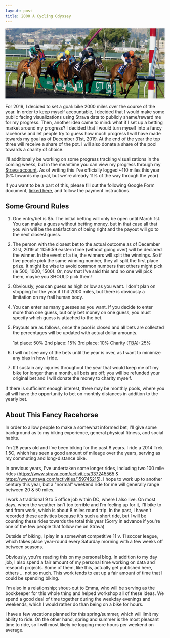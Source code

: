 ```yaml
---
layout: post
title: 2000 A Cycling Odyssey 
---
```


![](https://raw.githubusercontent.com/GWarrenn/gwarrenn.github.io/master/images/cycling_odyssey/fancy_horse.png)

For 2019, I decided to set a goal: bike 2000 miles over the course of the year. In order to keep myself accountable, I decided that I would make some public facing visualizations using Strava data to publicly shame/reward me for my progress. Then, another idea came to mind: what if I set up a betting market around my progress? I decided that I would turn myself into a fancy racehorse and let people try to guess how much progress I will have made towards my goal as of December 31st, 2019. At the end of the year the top three will receive a share of the pot. I will also donate a share of the pool towards a charity of choice.

I'll additionally be working on some progress tracking visualizations in the coming weeks, but in the meantime you can view my progress through my [Strava account](https://www.strava.com/athletes/4778598). As of writing this I've officially logged ~110 miles this year (5% towards my goal, but we're already 11% of the way through the year)  

If you want to be a part of this, please fill out the following Google Form document, [linked here](https://goo.gl/forms/8wuWYvhSxC8vkHXG2), and follow the payment instructions.

Some Ground Rules
--------------

1. One entry/bet is $5. The initial betting will only be open until March 1st. You can make a guess without betting money, but in that case all that you win will be the satisfaction of being right and the payout will go to the next closest guess.
2. The person with the closest bet to the actual outcome as of December 31st, 2019 at 11:59:59 eastern time (without going over) will be declared the winner. In the event of a tie, the winners will split the winnings. So if five people pick the same winning number, they all split the first place prize. It might be wise to avoid common numbers that others might pick (ie 500, 1000, 1500). Or, now that I've said this and no one will pick them, maybe you SHOULD pick them!
3. Obviously, you can guess as high or low as you want. I don't plan on stopping for the year if I hit 2000 miles, but there is obviously a limitation on my frail human body.
4. You can enter as many guesses as you want. If you decide to enter more than one guess, but only bet money on one guess, you must specify which guess is attached to the bet. 

5. Payouts are as follows, once the pool is closed and all bets are collected the percentages will be updated with actual dollar amounts.

	1st place: 50%
	2nd place: 15%
	3rd place: 10%
	Charity ([TBA](https://vignette.wikia.nocookie.net/arresteddevelopment/images/3/38/3x07_Prison_Break-In_%2815%29.png/revision/latest?cb=20130322225845)): 25%

6. I will not see any of the bets until the year is over, as I want to minimize any bias in how I ride. 
7. If I sustain any injuries throughout the year that would keep me off my bike for longer than a month, all bets are off; you will be refunded your original bet and I will donate the money to charity myself.

If there is sufficient enough interest, there may be monthly pools, where you all will have the opportunity to bet on monthly distances in addition to the yearly bet.

About This Fancy Racehorse
--------------

In order to allow people to make a somewhat informed bet, I'll give some background as to my biking experience, general physical fitness, and social habits.

I'm 28 years old and I've been biking for the past 8 years. I ride a 2014 Trek 1.5C, which has seen a good amount of mileage over the years, serving as my commuting and long-distance bike.

In previous years, I've undertaken some longer rides, including two 100 mile rides (https://www.strava.com/activities/337245565 & https://www.strava.com/activities/159745215). I hope to work up to another century this year, but a "normal" weekend ride for me will generally range between 20 & 50 miles.

I work a traditional 9 to 5 office job within DC, where I also live. On most days, when the weather isn't too terrible and I'm feeling up for it, I'll bike to and from work, which is about 8 miles round trip. In the past, I haven't recorded these activities because it's such a short ride, but I will be counting these rides towards the total this year (Sorry in advance if you're one of the few people that follow me on Strava)

Outside of biking, I play in a somewhat competitive 11 v. 11 soccer league, which takes place year-round every Saturday morning with a few weeks off between seasons. 

Obviously, you're reading this on my personal blog. In addition to my day job, I also spend a fair amount of my personal time working on data and research projects. Some of them, like this, actually get published here, others ... not so much. This work tends to eat up a fair amount of time that I could be spending biking.

I'm also in a relationship; shout-out to Emma, who will be serving as the bookkeeper for this whole thing and helped workshop all of these ideas. We spend a good deal of time together during the weekday evenings and weekends, which I would rather do than being on a bike for hours.

I have a few vacations planned for this spring/summer, which will limit my ability to ride. On the other hand, spring and summer is the most pleasant time to ride, so I will most likely be logging more hours per weekend on average. 

